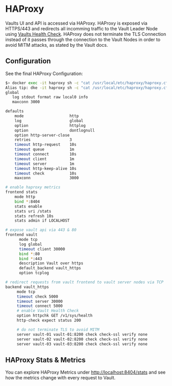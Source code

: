 # HAProxy
Vaults UI and API is accessed via HAProxy.
HAProxy is exposed via HTTPS/443 and redirects all incomming traffic to the Vault Leader Node using [Vaults Health Check](https://developer.hashicorp.com/vault/api-docs/system/health).
HAProxy does not terminate the TLS Connection instead of it passes through the connection to the Vault Nodes in order to avoid MITM attacks, as stated by the Vault docs.

## Configuration
See the final HAProxy Configuration:

```bash
$> docker exec -it haproxy sh -c "cat /usr/local/etc/haproxy/haproxy.cfg"
Alias tip: dke -it haproxy sh -c "cat /usr/local/etc/haproxy/haproxy.cfg"
global
   log stdout format raw local0 info
   maxconn 3000

defaults
    mode                    http
    log                     global
    option                  httplog
    option                  dontlognull
    option http-server-close
    retries                 3
    timeout http-request    10s
    timeout queue           1m
    timeout connect         10s
    timeout client          1m
    timeout server          1m
    timeout http-keep-alive 10s
    timeout check           10s
    maxconn                 3000

# enable haproxy metrics
frontend stats
    mode http
    bind *:8404
    stats enable
    stats uri /stats
    stats refresh 10s
    stats admin if LOCALHOST

# expose vault api via 443 & 80
frontend vault
      mode tcp
      log global
      timeout client 30000
      bind *:80
      bind *:443
      description Vault over https
      default_backend vault_https
      option tcplog

# redirect requests from vault frontend to vault server nodes via TCP
backend vault_https
     mode tcp
     timeout check 5000
     timeout server 30000
     timeout connect 5000
     # enable Vault Health Check
     option httpchk GET /v1/sys/health
     http-check expect status 200

     # do not terminate TLS to avoid MITM
     server vault-01 vault-01:8200 check check-ssl verify none
     server vault-02 vault-02:8200 check check-ssl verify none
     server vault-03 vault-03:8200 check check-ssl verify none
```

## HAProxy Stats & Metrics
You can explore HAProxy Metrics under [http://localhost:8404/stats](http://localhost:8404/stats) and see how the metrics change with every request to Vault.
